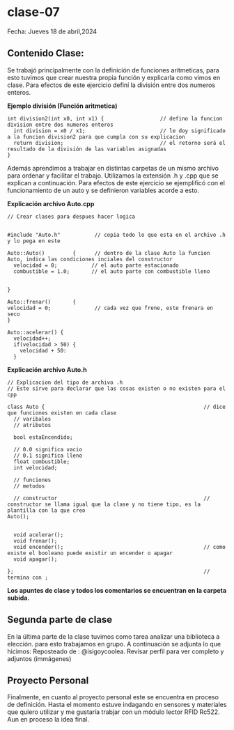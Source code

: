 # clase-07
Fecha: Jueves 18 de abril,2024

## Contenido Clase:
Se trabajó principalmente con la definición de funciones aritmeticas, para esto tuvimos que crear nuestra propia función y explicarla como vimos en clase. Para efectos de este ejercicio definí la división entre dos numeros enteros.

**Ejemplo división (Función aritmetica)**


```
int division2(int x0, int x1) {                  // defino la funcion division entre dos numeros enteros
  int division = x0 / x1;                        // le doy significado a la funcion division2 para que cumpla con su explicacion
  return division;                               // el retorno será el resultado de la división de las variables asignadas
}
```

Además aprendimos a trabajar en distintas carpetas de un mismo archivo para ordenar y facilitar el trabajo. Utilizamos la extensión .h y .cpp que se explican a continuación. Para efectos de este ejercicio se ejemplificó con el funcionamiento de un auto y se definieron variables acorde a esto.


**Explicación archivo Auto.cpp**

```
// Crear clases para despues hacer logica


#include "Auto.h"           // copia todo lo que esta en el archivo .h y lo pega en este

Auto::Auto()         {      // dentro de la clase Auto la funcion Auto, indica las condiciones inciales del constructor
  velocidad = 0;           // el auto parte estacionado
  combustible = 1.0;       // el auto parte con combustible lleno


}

Auto::frenar()       {
velocidad = 0;              // cada vez que frene, este frenara en seco
}

Auto::acelerar() {
  velocidad++;
  if(velocidad > 50) {
    velocidad + 50:
  }
```

**Explicación archivo Auto.h**

```
// Explicacion del tipo de archivo .h
// Este sirve para declarar que las cosas existen o no existen para el cpp

class Auto {                                                   // dice que funciones existen en cada clase
  // varibales
  // atributos

  bool estaEncendido;

  // 0.0 significa vacio
  // 0.1 significa lleno
  float combustible;
  int velocidad;

  // funciones
  // metodos
  
  // constructor                                               // constructor se llama igual que la clase y no tiene tipo, es la plantilla con la que creo 
Auto();


  void acelerar();
  void frenar();
  void encender();                                             // como existe el booleano puede existir un encender o apagar
  void apagar();
  
};                                                             //  termina con ;
```


**Los apuntes de clase y todos los comentarios se encuentran en la carpeta subida.**










## Segunda parte de clase 
En la última parte de la clase tuvimos como tarea analizar una biblioteca a elección. para esto trabajamos en grupo. A continuación se adjunta lo que hicimos:
Reposteado de : @isigoycoolea. Revisar perfil para ver completo y adjuntos (immágenes)




## Proyecto Personal
Finalmente, en cuanto al proyecto personal este se encuentra en proceso de definición. Hasta el momento estuve indagando en sensores y materiales que quiero utilizar y me gustaría trabjar con un módulo lector RFID Rc522. Aun en proceso la idea final.
